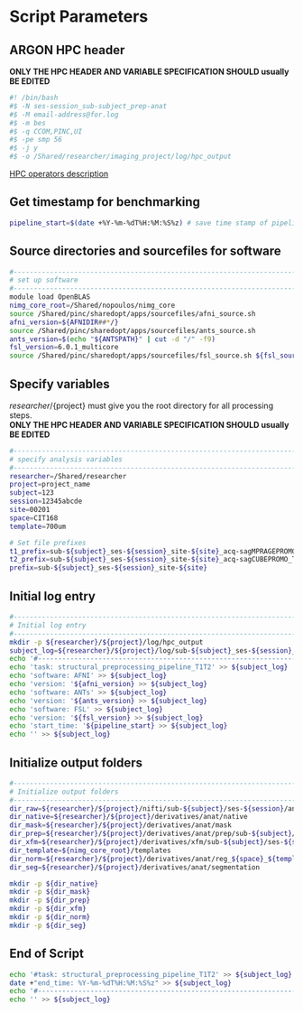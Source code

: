 # Script Parameters
## ARGON HPC header
__ONLY THE HPC HEADER AND VARIABLE SPECIFICATION SHOULD usually BE EDITED__
```bash
#! /bin/bash
#$ -N ses-session_sub-subject_prep-anat
#$ -M email-address@for.log
#$ -m bes
#$ -q CCOM,PINC,UI
#$ -pe smp 56
#$ -j y
#$ -o /Shared/researcher/imaging_project/log/hpc_output
```
[HPC operators description](https://github.com/TKoscik/nimg_core/blob/master/pipelines/structural_preprocessing/HPC_operators.md)

## Get timestamp for benchmarking
```bash
pipeline_start=$(date +%Y-%m-%dT%H:%M:%S%z) # save time stamp of pipeline start
```

## Source directories and sourcefiles for software
```bash
#------------------------------------------------------------------------------
# set up software
#------------------------------------------------------------------------------
module load OpenBLAS
nimg_core_root=/Shared/nopoulos/nimg_core
source /Shared/pinc/sharedopt/apps/sourcefiles/afni_source.sh
afni_version=${AFNIDIR##*/}
source /Shared/pinc/sharedopt/apps/sourcefiles/ants_source.sh
ants_version=$(echo "${ANTSPATH}" | cut -d "/" -f9)
fsl_version=6.0.1_multicore
source /Shared/pinc/sharedopt/apps/sourcefiles/fsl_source.sh ${fsl_source}
```

## Specify variables
${researcher}/${project} must give you the root directory for all processing steps.  
__ONLY THE HPC HEADER AND VARIABLE SPECIFICATION SHOULD usually BE EDITED__
```bash
#------------------------------------------------------------------------------
# specify analysis variables
#------------------------------------------------------------------------------
researcher=/Shared/researcher
project=project_name
subject=123
session=12345abcde
site=00201
space=CIT168
template=700um

# Set file prefixes
t1_prefix=sub-${subject}_ses-${session}_site-${site}_acq-sagMPRAGEPROMO_T1w
t2_prefix=sub-${subject}_ses-${session}_site-${site}_acq-sagCUBEPROMO_T2w
prefix=sub-${subject}_ses-${session}_site-${site}
```

## Initial log entry
```bash
#------------------------------------------------------------------------------
# Initial log entry
#------------------------------------------------------------------------------
mkdir -p ${researcher}/${project}/log/hpc_output
subject_log=${researcher}/${project}/log/sub-${subject}_ses-${session}_site-${site}.log
echo '#--------------------------------------------------------------------------------' >> ${subject_log}
echo 'task: structural_preprocessing_pipeline_T1T2' >> ${subject_log}
echo 'software: AFNI' >> ${subject_log}
echo 'version: '${afni_version} >> ${subject_log}
echo 'software: ANTs' >> ${subject_log}
echo 'version: '${ants_version} >> ${subject_log}
echo 'software: FSL' >> ${subject_log}
echo 'version: '${fsl_version} >> ${subject_log}
echo 'start_time: '${pipeline_start} >> ${subject_log}
echo '' >> ${subject_log}
```

## Initialize output folders
```bash
#------------------------------------------------------------------------------
# Initialize output folders
#------------------------------------------------------------------------------
dir_raw=${researcher}/${project}/nifti/sub-${subject}/ses-${session}/anat
dir_native=${researcher}/${project}/derivatives/anat/native
dir_mask=${researcher}/${project}/derivatives/anat/mask
dir_prep=${researcher}/${project}/derivatives/anat/prep/sub-${subject}/ses-${session} 
dir_xfm=${researcher}/${project}/derivatives/xfm/sub-${subject}/ses-${session} 
dir_template=${nimg_core_root}/templates
dir_norm=${researcher}/${project}/derivatives/anat/reg_${space}_${template}
dir_seg=${researcher}/${project}/derivatives/anat/segmentation 

mkdir -p ${dir_native}
mkdir -p ${dir_mask}
mkdir -p ${dir_prep}
mkdir -p ${dir_xfm}
mkdir -p ${dir_norm}
mkdir -p ${dir_seg}
```

## End of Script
```bash
echo '#task: structural_preprocessing_pipeline_T1T2' >> ${subject_log}
date +"end_time: %Y-%m-%dT%H:%M:%S%z" >> ${subject_log}
echo '#--------------------------------------------------------------------------------' >> ${subject_log}
echo '' >> ${subject_log}
```
